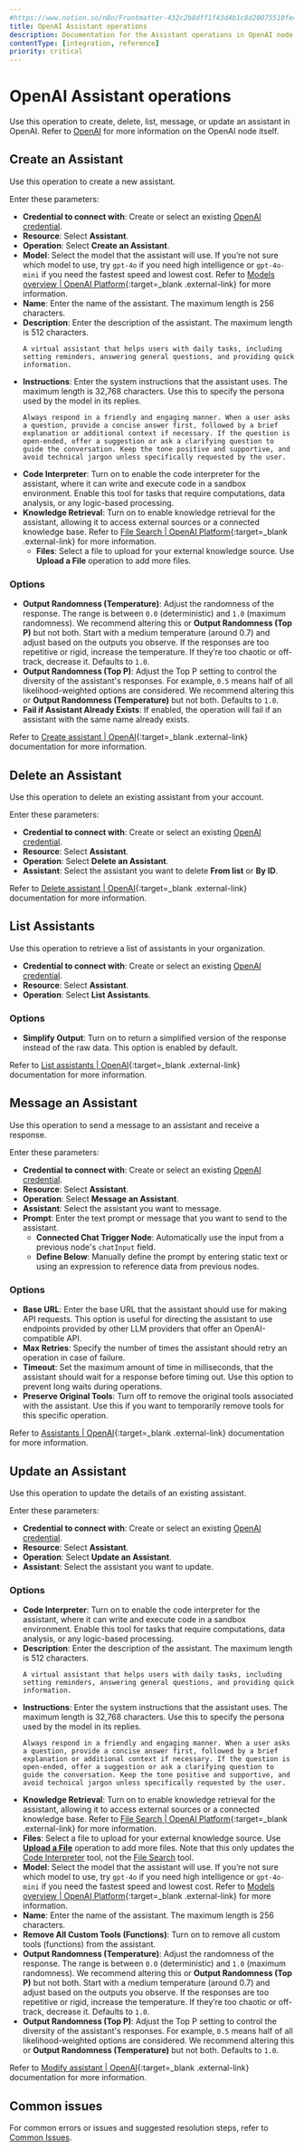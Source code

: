 ```yaml
---
#https://www.notion.so/n8n/Frontmatter-432c2b8dff1f43d4b1c8d20075510fe4
title: OpenAI Assistant operations 
description: Documentation for the Assistant operations in OpenAI node in n8n, a workflow automation platform. Includes details of operations and configuration, and links to examples and credentials information.
contentType: [integration, reference]
priority: critical
---
```


# OpenAI Assistant operations

Use this operation to create, delete, list, message, or update an assistant in OpenAI. Refer to [OpenAI](/integrations/builtin/app-nodes/n8n-nodes-langchain.openai/index.md) for more information on the OpenAI node itself.

## Create an Assistant

Use this operation to create a new assistant.

Enter these parameters:

- **Credential to connect with**: Create or select an existing [OpenAI credential](/integrations/builtin/credentials/openai.md).
- **Resource**: Select **Assistant**.
- **Operation**: Select **Create an Assistant**.
- **Model**: Select the model that the assistant will use. If you’re not sure which model to use, try `gpt-4o` if you need high intelligence or `gpt-4o-mini` if you need the fastest speed and lowest cost. Refer to [Models overview | OpenAI Platform](https://platform.openai.com/docs/models){:target=_blank .external-link} for more information. 
- **Name**: Enter the name of the assistant. The maximum length is 256 characters.
- **Description**: Enter the description of the assistant. The maximum length is 512 characters.
  ```
  A virtual assistant that helps users with daily tasks, including setting reminders, answering general questions, and providing quick information.
  ```
- **Instructions**: Enter the system instructions that the assistant uses. The maximum length is 32,768 characters. Use this to specify the persona used by the model in its replies. 
  ```
  Always respond in a friendly and engaging manner. When a user asks a question, provide a concise answer first, followed by a brief explanation or additional context if necessary. If the question is open-ended, offer a suggestion or ask a clarifying question to guide the conversation. Keep the tone positive and supportive, and avoid technical jargon unless specifically requested by the user.
  ```
- **Code Interpreter**: Turn on to enable the code interpreter for the assistant, where it can write and execute code in a sandbox environment. Enable this tool for tasks that require computations, data analysis, or any logic-based processing.
- **Knowledge Retrieval**: Turn on to enable knowledge retrieval for the assistant, allowing it to access external sources or a connected knowledge base. Refer to [File Search | OpenAI Platform](https://platform.openai.com/docs/assistants/tools/file-search){:target=_blank .external-link} for more information. 
  - **Files**: Select a file to upload for your external knowledge source. Use **Upload a File** operation to add more files. 

### Options

- **Output Randomness (Temperature)**: Adjust the randomness of the response. The range is between `0.0` (deterministic) and `1.0` (maximum randomness). We recommend altering this or **Output Randomness (Top P)** but not both. Start with a medium temperature (around 0.7) and adjust based on the outputs you observe. If the responses are too repetitive or rigid, increase the temperature. If they’re too chaotic or off-track, decrease it. Defaults to `1.0`. 
- **Output Randomness (Top P)**: Adjust the Top P setting to control the diversity of the assistant's responses. For example, `0.5` means half of all likelihood-weighted options are considered. We recommend altering this or **Output Randomness (Temperature)** but not both. Defaults to `1.0`. 
- **Fail if Assistant Already Exists**: If enabled, the operation will fail if an assistant with the same name already exists. 

Refer to [Create assistant | OpenAI](https://platform.openai.com/docs/api-reference/assistants/createAssistant){:target=_blank .external-link} documentation for more information. 

## Delete an Assistant

Use this operation to delete an existing assistant from your account.

Enter these parameters:

- **Credential to connect with**: Create or select an existing [OpenAI credential](/integrations/builtin/credentials/openai.md).
- **Resource**: Select **Assistant**.
- **Operation**: Select **Delete an Assistant**.
- **Assistant**: Select the assistant you want to delete **From list** or **By ID**.

Refer to [Delete assistant | OpenAI](https://platform.openai.com/docs/api-reference/assistants/deleteAssistant){:target=_blank .external-link} documentation for more information. 

## List Assistants

Use this operation to retrieve a list of assistants in your organization.

- **Credential to connect with**: Create or select an existing [OpenAI credential](/integrations/builtin/credentials/openai.md).
- **Resource**: Select **Assistant**.
- **Operation**: Select **List Assistants**.

### Options

- **Simplify Output**: Turn on to return a simplified version of the response instead of the raw data. This option is enabled by default. 

Refer to [List assistants | OpenAI](https://platform.openai.com/docs/api-reference/assistants/listAssistants){:target=_blank .external-link} documentation for more information. 
  
## Message an Assistant

Use this operation to send a message to an assistant and receive a response.

Enter these parameters:

- **Credential to connect with**: Create or select an existing [OpenAI credential](/integrations/builtin/credentials/openai.md).
- **Resource**: Select **Assistant**.
- **Operation**: Select **Message an Assistant**.
- **Assistant**: Select the assistant you want to message.
- **Prompt**: Enter the text prompt or message that you want to send to the assistant.
    - **Connected Chat Trigger Node**: Automatically use the input from a previous node's `chatInput` field.
    - **Define Below**: Manually define the prompt by entering static text or using an expression to reference data from previous nodes.

### Options

- **Base URL**: Enter the base URL that the assistant should use for making API requests. This option is useful for directing the assistant to use endpoints provided by other LLM providers that offer an OpenAI-compatible API.
- **Max Retries**: Specify the number of times the assistant should retry an operation in case of failure. 
- **Timeout**: Set the maximum amount of time in milliseconds, that the assistant should wait for a response before timing out. Use this option to prevent long waits during operations.
- **Preserve Original Tools**: Turn off to remove the original tools associated with the assistant. Use this if you want to temporarily remove tools for this specific operation.

Refer to [Assistants | OpenAI](https://platform.openai.com/docs/api-reference/assistants){:target=_blank .external-link} documentation for more information. 

## Update an Assistant

Use this operation to update the details of an existing assistant.

Enter these parameters:

- **Credential to connect with**: Create or select an existing [OpenAI credential](/integrations/builtin/credentials/openai.md).
- **Resource**: Select **Assistant**.
- **Operation**: Select **Update an Assistant**.
- **Assistant**: Select the assistant you want to update.

### Options

- **Code Interpreter**: Turn on to enable the code interpreter for the assistant, where it can write and execute code in a sandbox environment. Enable this tool for tasks that require computations, data analysis, or any logic-based processing.
- **Description**: Enter the description of the assistant. The maximum length is 512 characters.
  ```
  A virtual assistant that helps users with daily tasks, including setting reminders, answering general questions, and providing quick information.
  ```
- **Instructions**: Enter the system instructions that the assistant uses. The maximum length is 32,768 characters. Use this to specify the persona used by the model in its replies. 
  ```
  Always respond in a friendly and engaging manner. When a user asks a question, provide a concise answer first, followed by a brief explanation or additional context if necessary. If the question is open-ended, offer a suggestion or ask a clarifying question to guide the conversation. Keep the tone positive and supportive, and avoid technical jargon unless specifically requested by the user.
  ```
- **Knowledge Retrieval**: Turn on to enable knowledge retrieval for the assistant, allowing it to access external sources or a connected knowledge base. Refer to [File Search | OpenAI Platform](https://platform.openai.com/docs/assistants/tools/file-search){:target=_blank .external-link} for more information. 
- **Files**: Select a file to upload for your external knowledge source. Use [**Upload a File**](/integrations/builtin/app-nodes/n8n-nodes-langchain.openai/file-operations.md#upload-a-file) operation to add more files. Note that this only updates the [Code Interpreter](https://platform.openai.com/docs/assistants/tools/code-interpreter) tool, not the [File Search](https://platform.openai.com/docs/assistants/tools/file-search) tool.
- **Model**: Select the model that the assistant will use. If you’re not sure which model to use, try `gpt-4o` if you need high intelligence or `gpt-4o-mini` if you need the fastest speed and lowest cost. Refer to [Models overview | OpenAI Platform](https://platform.openai.com/docs/models){:target=_blank .external-link} for more information. 
- **Name**: Enter the name of the assistant. The maximum length is 256 characters.
- **Remove All Custom Tools (Functions)**: Turn on to remove all custom tools (functions) from the assistant. 
- **Output Randomness (Temperature)**: Adjust the randomness of the response. The range is between `0.0` (deterministic) and `1.0` (maximum randomness). We recommend altering this or **Output Randomness (Top P)** but not both. Start with a medium temperature (around 0.7) and adjust based on the outputs you observe. If the responses are too repetitive or rigid, increase the temperature. If they’re too chaotic or off-track, decrease it. Defaults to `1.0`. 
- **Output Randomness (Top P)**: Adjust the Top P setting to control the diversity of the assistant's responses. For example, `0.5` means half of all likelihood-weighted options are considered. We recommend altering this or **Output Randomness (Temperature)** but not both. Defaults to `1.0`. 

Refer to [Modify assistant | OpenAI](https://platform.openai.com/docs/api-reference/assistants/modifyAssistant){:target=_blank .external-link} documentation for more information.

## Common issues

For common errors or issues and suggested resolution steps, refer to [Common Issues](/integrations/builtin/app-nodes/n8n-nodes-langchain.openai/common-issues.md).
